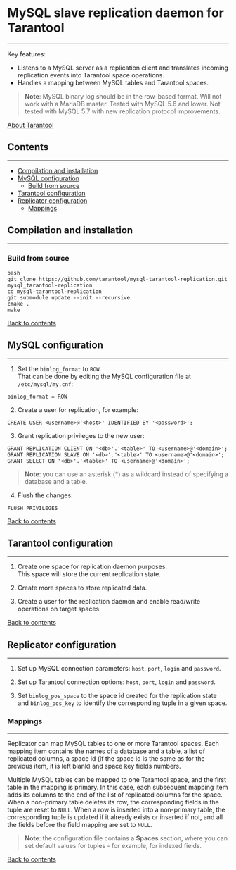 # MySQL slave replication daemon for Tarantool
----------------------------------------------
Key features:
* Listens to a MySQL server as a replication client and translates incoming
replication events into Tarantool space operations.
* Handles a mapping between MySQL tables and Tarantool spaces.

>**Note**:
MySQL binary log should be in the row-based format.
Will not work with a MariaDB master.
Tested with MySQL 5.6 and lower.
Not tested with MySQL 5.7 with new replication protocol improvements.

[About Tarantool](http://tarantool.org)

## <a name="contents"></a>Contents
----------
* [Compilation and installation](#compilation-and-installation)
* [MySQL configuration](#mysql-configuration)
  * [Build from source](#build-from-source)
* [Tarantool configuration](#tarantool-configuration)
* [Replicator configuration](#replicator-configuration)
  * [Mappings](#mappings)

## <a name="compilation-and-installation"></a>Compilation and installation
--------------------------

### <a name="build-from-source"></a>Build from source

 ```
 bash
 git clone https://github.com/tarantool/mysql-tarantool-replication.git mysql_tarantool-replication
 cd mysql-tarantool-replication
 git submodule update --init --recursive
 cmake .
 make
 ```

[Back to contents](#contents)

## <a name="mysql-configuration"></a>MySQL configuration
---------------------

1. Set the `binlog_format` to `ROW`.<br>
That can be done by editing the MySQL configuration file at `/etc/mysql/my.cnf`:
 ```
 binlog_format = ROW
 ```

2. Create a user for replication, for example:
 ```
 CREATE USER <username>@'<host>' IDENTIFIED BY '<password>';
 ```

3. Grant replication privileges to the new user:
 ```
 GRANT REPLICATION CLIENT ON '<db>'.'<table>' TO <username>@'<domain>';
 GRANT REPLICATION SLAVE ON '<db>'.'<table>' TO <username>@'<domain>';
 GRANT SELECT ON '<db>'.'<table>' TO <username>@'<domain>';
 ```
>**Note**: you can use an asterisk (\*) as a wildcard instead of specifying a database and a table.

4. Flush the changes:
 ```
 FLUSH PRIVILEGES
 ```

[Back to contents](#contents)

## <a name="tarantool-configuration"></a>Tarantool configuration
--------------------------

1. Create one space for replication daemon purposes.<br>
This space will store the current replication state.

2. Create more spaces to store replicated data.

3. Create a user for the replication daemon and enable read/write operations on
target spaces.

[Back to contents](#contents)

## <a name="replicator-configuration"></a>Replicator configuration
---------------------------

1. Set up MySQL connection parameters: `host`, `port`, `login` and `password`.

2. Set up Tarantool connection options: `host`, `port`, `login` and `password`.

3. Set `binlog_pos_space` to the space id created for the replication state and
`binlog_pos_key` to identify the corresponding tuple in a given space.

### <a name="mappings"></a>Mappings
------------

Replicator can map MySQL tables to one or more Tarantool spaces.
Each mapping item contains the names of a database and a table, a list of replicated columns,
a space id (if the space id is the same as for the previous item, it is left blank) and space
key fields numbers.

Multiple MySQL tables can be mapped to one Tarantool space, and the first
table in the mapping is primary. In this case, each subsequent mapping item adds
its columns to the end of the list of replicated columns for the space. When
a non-primary table deletes its row, the corresponding fields in the tuple are
reset to `NULL`. When a row is inserted into a non-primary table, the
corresponding tuple is updated if it already exists or inserted if not, and all the fields
before the field mapping are set to `NULL`.

>**Note**: the configuration file contains a **Spaces** section, where you can set default values
for tuples - for example, for indexed fields.

[Back to contents](#contents)
